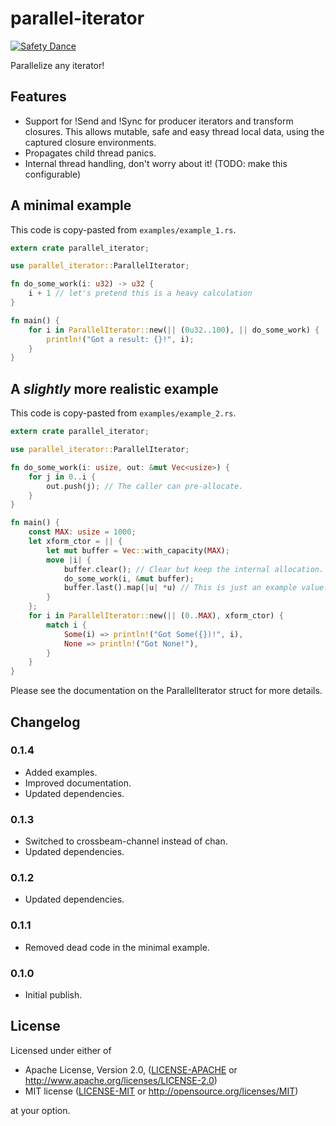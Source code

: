 parallel-iterator
=================

[![Safety Dance](https://img.shields.io/badge/unsafe-forbidden-success.svg)](https://github.com/rust-secure-code/safety-dance/)

Parallelize any iterator!

Features
--------

 - Support for !Send and !Sync for producer iterators and transform closures.
   This allows mutable, safe and easy thread local data, using the captured
   closure environments.
 - Propagates child thread panics.
 - Internal thread handling, don't worry about it! (TODO: make this
   configurable)

A minimal example
-----------------

This code is copy-pasted from `examples/example_1.rs`.

```rust
extern crate parallel_iterator;

use parallel_iterator::ParallelIterator;

fn do_some_work(i: u32) -> u32 {
    i + 1 // let's pretend this is a heavy calculation
}

fn main() {
    for i in ParallelIterator::new(|| (0u32..100), || do_some_work) {
    	println!("Got a result: {}!", i);
    }
}
```


A _slightly_ more realistic example
-----------------------------------

This code is copy-pasted from `examples/example_2.rs`.

```rust
extern crate parallel_iterator;

use parallel_iterator::ParallelIterator;

fn do_some_work(i: usize, out: &mut Vec<usize>) {
    for j in 0..i {
        out.push(j); // The caller can pre-allocate.
    }
}

fn main() {
    const MAX: usize = 1000;
    let xform_ctor = || {
        let mut buffer = Vec::with_capacity(MAX);
        move |i| {
            buffer.clear(); // Clear but keep the internal allocation.
            do_some_work(i, &mut buffer);
            buffer.last().map(|u| *u) // This is just an example value.
        }
    };
    for i in ParallelIterator::new(|| (0..MAX), xform_ctor) {
        match i {
            Some(i) => println!("Got Some({})!", i),
            None => println!("Got None!"),
        }
    }
}
```

Please see the documentation on the ParallelIterator struct for more details.

Changelog
---------

### 0.1.4
 - Added examples.
 - Improved documentation.
 - Updated dependencies.

### 0.1.3
 - Switched to crossbeam-channel instead of chan.
 - Updated dependencies.

### 0.1.2
 - Updated dependencies.

### 0.1.1
 - Removed dead code in the minimal example.

### 0.1.0
 - Initial publish.

License
-------

Licensed under either of

 * Apache License, Version 2.0, ([LICENSE-APACHE](LICENSE-APACHE) or http://www.apache.org/licenses/LICENSE-2.0)
 * MIT license ([LICENSE-MIT](LICENSE-MIT) or http://opensource.org/licenses/MIT)

at your option.
